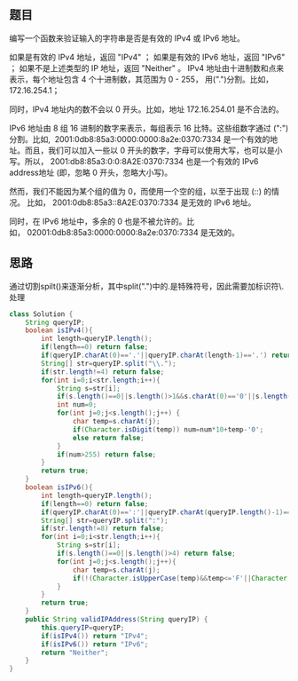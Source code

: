 ## 题目
编写一个函数来验证输入的字符串是否是有效的 IPv4 或 IPv6 地址。

如果是有效的 IPv4 地址，返回 "IPv4" ；
如果是有效的 IPv6 地址，返回 "IPv6" ；
如果不是上述类型的 IP 地址，返回 "Neither" 。
IPv4 地址由十进制数和点来表示，每个地址包含 4 个十进制数，其范围为 0 - 255， 用(".")分割。比如，172.16.254.1；

同时，IPv4 地址内的数不会以 0 开头。比如，地址 172.16.254.01 是不合法的。

IPv6 地址由 8 组 16 进制的数字来表示，每组表示 16 比特。这些组数字通过 (":")分割。比如,  2001:0db8:85a3:0000:0000:8a2e:0370:7334 是一个有效的地址。而且，我们可以加入一些以 0 开头的数字，字母可以使用大写，也可以是小写。所以， 2001:db8:85a3:0:0:8A2E:0370:7334 也是一个有效的 IPv6 address地址 (即，忽略 0 开头，忽略大小写)。

然而，我们不能因为某个组的值为 0，而使用一个空的组，以至于出现 (::) 的情况。 比如， 2001:0db8:85a3::8A2E:0370:7334 是无效的 IPv6 地址。

同时，在 IPv6 地址中，多余的 0 也是不被允许的。比如， 02001:0db8:85a3:0000:0000:8a2e:0370:7334 是无效的。
## 思路
通过切割spilt()来逐渐分析，其中split(".")中的.是特殊符号，因此需要加标识符\\.处理
```java
class Solution {
    String queryIP;
    boolean isIPv4(){
        int length=queryIP.length();
        if(length==0) return false;
        if(queryIP.charAt(0)=='.'||queryIP.charAt(length-1)=='.') return false;
        String[] str=queryIP.split("\\.");
        if(str.length!=4) return false;
        for(int i=0;i<str.length;i++){
            String s=str[i];
            if(s.length()==0||s.length()>1&&s.charAt(0)=='0'||s.length()>3) return false;
            int num=0;
            for(int j=0;j<s.length();j++) {
                char temp=s.charAt(j);
                if(Character.isDigit(temp)) num=num*10+temp-'0';
                else return false;
            }
            if(num>255) return false;
        }
        return true;
    }
    boolean isIPv6(){
        int length=queryIP.length();
        if(length==0) return false;
        if(queryIP.charAt(0)==':'||queryIP.charAt(queryIP.length()-1)==':') return false;
        String[] str=queryIP.split(":");
        if(str.length!=8) return false;
        for(int i=0;i<str.length;i++){
            String s=str[i];
            if(s.length()==0||s.length()>4) return false;
            for(int j=0;j<s.length();j++){
                char temp=s.charAt(j);
                if(!(Character.isUpperCase(temp)&&temp<='F'||Character.isLowerCase(temp)&&temp<='f'||Character.isDigit(temp))) return false;
            }
        }
        return true;
    }
    public String validIPAddress(String queryIP) {
        this.queryIP=queryIP;
        if(isIPv4()) return "IPv4";
        if(isIPv6()) return "IPv6";
        return "Neither";
    }
}
```
